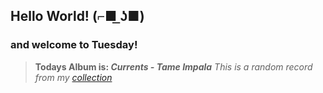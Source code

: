## Hello World! (⌐■ ͟ʖ■) 
### and welcome to **Tuesday**!

> **Todays Album is: *Currents - Tame Impala*** 
> *This is a random record from my [collection](https://www.discogs.com/user/ah33808/collection)*

